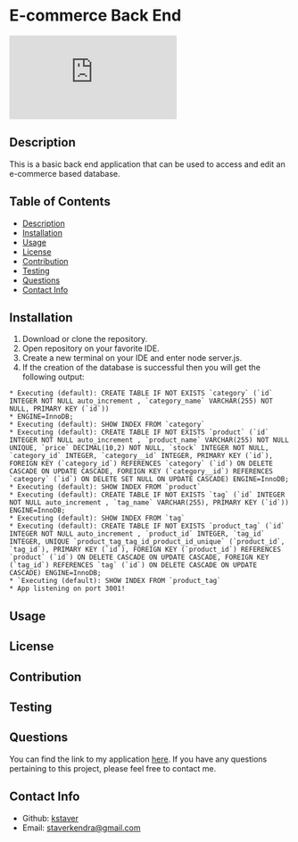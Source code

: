 # E-commerce Back End

  ![License](https://www.apache.org/licenses/LICENSE-2.0.txt)

  ## Description
  This is a basic back end application that can be used to access and edit an e-commerce based database.

  ## Table of Contents
  - [Description](#description)
  - [Installation](#installation)
  - [Usage](#usage)
  - [License](#license)
  - [Contribution](#contribution)
  - [Testing](#test)
  - [Questions](#questions)
  - [Contact Info](#contact-info)

  ## Installation
  1. Download or clone the repository.
  2. Open repository on your favorite IDE.
  3. Create a new terminal on your IDE and enter node server.js.
  4. If the creation of the database is successful then you will get the following output:

    * Executing (default): CREATE TABLE IF NOT EXISTS `category` (`id` INTEGER NOT NULL auto_increment , `category_name` VARCHAR(255) NOT NULL, PRIMARY KEY (`id`)) 
    * ENGINE=InnoDB;
    * Executing (default): SHOW INDEX FROM `category`
    * Executing (default): CREATE TABLE IF NOT EXISTS `product` (`id` INTEGER NOT NULL auto_increment , `product_name` VARCHAR(255) NOT NULL UNIQUE, `price` DECIMAL(10,2) NOT NULL, `stock` INTEGER NOT NULL, `category_id` INTEGER, `category__id` INTEGER, PRIMARY KEY (`id`), FOREIGN KEY (`category_id`) REFERENCES `category` (`id`) ON DELETE CASCADE ON UPDATE CASCADE, FOREIGN KEY (`category__id`) REFERENCES `category` (`id`) ON DELETE SET NULL ON UPDATE CASCADE) ENGINE=InnoDB;  
    * Executing (default): SHOW INDEX FROM `product`
    * Executing (default): CREATE TABLE IF NOT EXISTS `tag` (`id` INTEGER NOT NULL auto_increment , `tag_name` VARCHAR(255), PRIMARY KEY (`id`)) ENGINE=InnoDB;     
    * Executing (default): SHOW INDEX FROM `tag`
    * Executing (default): CREATE TABLE IF NOT EXISTS `product_tag` (`id` INTEGER NOT NULL auto_increment , `product_id` INTEGER, `tag_id` INTEGER, UNIQUE `product_tag_tag_id_product_id_unique` (`product_id`, `tag_id`), PRIMARY KEY (`id`), FOREIGN KEY (`product_id`) REFERENCES `product` (`id`) ON DELETE CASCADE ON UPDATE CASCADE, FOREIGN KEY (`tag_id`) REFERENCES `tag` (`id`) ON DELETE CASCADE ON UPDATE CASCADE) ENGINE=InnoDB;
    * `Executing (default): SHOW INDEX FROM `product_tag`
    * App listening on port 3001!

  ## Usage


  ## License


  ## Contribution


  ## Testing


  ## Questions
  You can find the link to my application [here](https://github.com/kstaver/e-commerce-back-end). If you have any questions pertaining to this project, please feel free to contact me.

  ## Contact Info
  - Github: [kstaver](https://github.com/kstaver)
  - Email: staverkendra@gmail.com